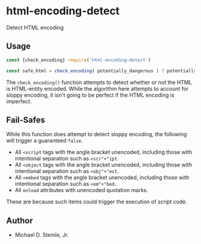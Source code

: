 # html-encoding-detect

Detect HTML encoding

## Usage

```js
const {check_encoding} require('html-encoding-detect')

const safe_html = check_encoding( potentially_dangerous ) ? potentially_dangerous : encode(potentially_dangerous);
```

The `check_encoding()` function attempts to detect whether or not the HTML is HTML-entity encoded. While the algorithm here attempts to account for sloppy encoding, it isn't going to be perfect if the HTML encoding is imperfect.

## Fail-Safes

While this function does attempt to detect sloppy encoding, the following will trigger a guaranteed `false`.

- All `<script` tags with the angle bracket unencoded, including those with intentional separation such as `<scr"+"ipt`.
- All `<object` tags with the angle bracket unencoded, including those with intentional separation such as `<obj"+"ect`.
- All `<embed` tags with the angle bracket unencoded, including those with intentional separation such as `<em"+"bed`.
- All `onload` attributes with unencoded quotation marks.

These are because such items could trigger the execution of script code.

## Author

- Michael D. Stemle, Jr.
